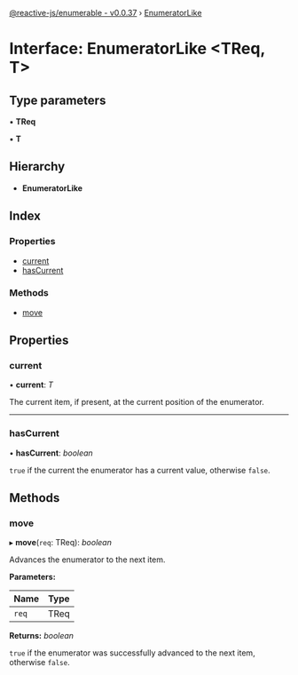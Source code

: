 [@reactive-js/enumerable - v0.0.37](../README.md) › [EnumeratorLike](enumeratorlike.md)

# Interface: EnumeratorLike <**TReq, T**>

## Type parameters

▪ **TReq**

▪ **T**

## Hierarchy

* **EnumeratorLike**

## Index

### Properties

* [current](enumeratorlike.md#current)
* [hasCurrent](enumeratorlike.md#hascurrent)

### Methods

* [move](enumeratorlike.md#move)

## Properties

###  current

• **current**: *T*

The current item, if present, at the current position of the enumerator.

___

###  hasCurrent

• **hasCurrent**: *boolean*

`true` if the current the enumerator has a current value, otherwise `false`.

## Methods

###  move

▸ **move**(`req`: TReq): *boolean*

Advances the enumerator to the next item.

**Parameters:**

Name | Type |
------ | ------ |
`req` | TReq |

**Returns:** *boolean*

`true` if the enumerator was successfully advanced to the next item, otherwise `false`.
